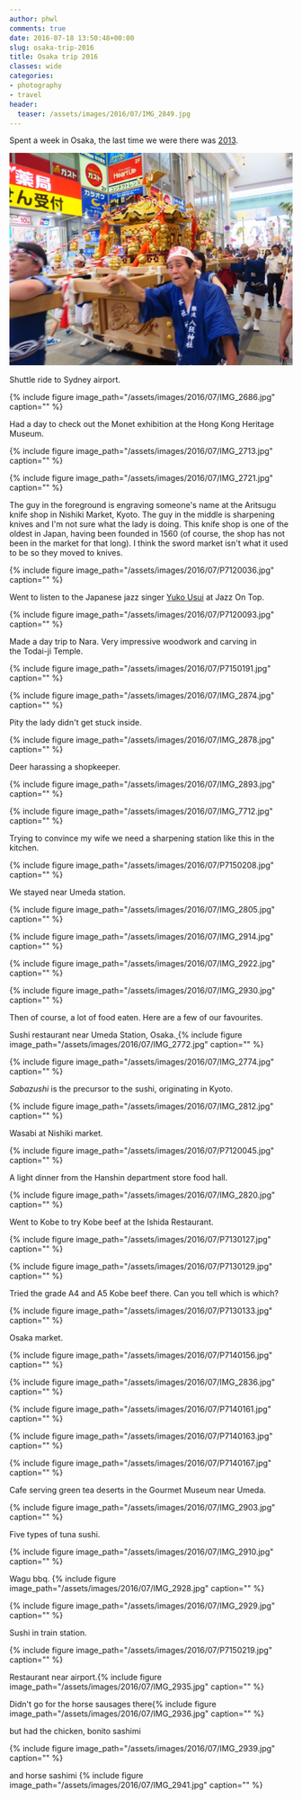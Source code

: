 ```yaml
---
author: phwl
comments: true
date: 2016-07-18 13:50:48+00:00
slug: osaka-trip-2016
title: Osaka trip 2016
classes: wide
categories:
- photography
- travel
header:
  teaser: /assets/images/2016/07/IMG_2849.jpg
---
```


Spent a week in Osaka, the last time we were there was [2013](/2013/postcard-from-kyoto-and-osaka/).

![IMG_2849](/assets/images/2016/07/IMG_2849.jpg)

<!-- more -->

Shuttle ride to Sydney airport.

{% include figure image_path="/assets/images/2016/07/IMG_2686.jpg" caption="" %}

Had a day to check out the Monet exhibition at the Hong Kong Heritage Museum.

{% include figure image_path="/assets/images/2016/07/IMG_2713.jpg" caption="" %}

{% include figure image_path="/assets/images/2016/07/IMG_2721.jpg" caption="" %}

The guy in the foreground is engraving someone's name at the Aritsugu knife shop in Nishiki Market, Kyoto. The guy in the middle is sharpening knives and I'm not sure what the lady is doing. This knife shop is one of the oldest in Japan, having been founded in 1560 (of course, the shop has not been in the market for that long). I think the sword market isn't what it used to be so they moved to knives.

{% include figure image_path="/assets/images/2016/07/P7120036.jpg" caption="" %}

Went to listen to the Japanese jazz singer [Yuko Usui](https://www.facebook.com/yuko.usui.148) at Jazz On Top.

{% include figure image_path="/assets/images/2016/07/P7120093.jpg" caption="" %}

Made a day trip to Nara. Very impressive woodwork and carving in the Todai-ji Temple.

{% include figure image_path="/assets/images/2016/07/P7150191.jpg" caption="" %}

{% include figure image_path="/assets/images/2016/07/IMG_2874.jpg" caption="" %}

Pity the lady didn't get stuck inside.

{% include figure image_path="/assets/images/2016/07/IMG_2878.jpg" caption="" %}

Deer harassing a shopkeeper.

{% include figure image_path="/assets/images/2016/07/IMG_2893.jpg" caption="" %}

{% include figure image_path="/assets/images/2016/07/IMG_7712.jpg" caption="" %}

Trying to convince my wife we need a sharpening station like this in the kitchen.

{% include figure image_path="/assets/images/2016/07/P7150208.jpg" caption="" %}

We stayed near Umeda station.

{% include figure image_path="/assets/images/2016/07/IMG_2805.jpg" caption="" %}

{% include figure image_path="/assets/images/2016/07/IMG_2914.jpg" caption="" %}

{% include figure image_path="/assets/images/2016/07/IMG_2922.jpg" caption="" %}

{% include figure image_path="/assets/images/2016/07/IMG_2930.jpg" caption="" %}

Then of course, a lot of food eaten. Here are a few of our favourites.

Sushi restaurant near Umeda Station, Osaka.[
](/assets/images/2016/07/IMG_2749.jpg) {% include figure image_path="/assets/images/2016/07/IMG_2772.jpg" caption="" %}

{% include figure image_path="/assets/images/2016/07/IMG_2774.jpg" caption="" %}

_Sabazushi_ is the precursor to the sushi, originating in Kyoto.

{% include figure image_path="/assets/images/2016/07/IMG_2812.jpg" caption="" %}

Wasabi at Nishiki market.

{% include figure image_path="/assets/images/2016/07/P7120045.jpg" caption="" %}

A light dinner from the Hanshin department store food hall.

{% include figure image_path="/assets/images/2016/07/IMG_2820.jpg" caption="" %}

Went to Kobe to try Kobe beef at the Ishida Restaurant.

{% include figure image_path="/assets/images/2016/07/P7130127.jpg" caption="" %}

{% include figure image_path="/assets/images/2016/07/P7130129.jpg" caption="" %}

Tried the grade A4 and A5 Kobe beef there. Can you tell which is which?

{% include figure image_path="/assets/images/2016/07/P7130133.jpg" caption="" %}

Osaka market.

{% include figure image_path="/assets/images/2016/07/P7140156.jpg" caption="" %}

{% include figure image_path="/assets/images/2016/07/IMG_2836.jpg" caption="" %}

{% include figure image_path="/assets/images/2016/07/P7140161.jpg" caption="" %}

{% include figure image_path="/assets/images/2016/07/P7140163.jpg" caption="" %}

{% include figure image_path="/assets/images/2016/07/P7140167.jpg" caption="" %}

Cafe serving green tea deserts in the Gourmet Museum near Umeda.

{% include figure image_path="/assets/images/2016/07/IMG_2903.jpg" caption="" %}

Five types of tuna sushi.

{% include figure image_path="/assets/images/2016/07/IMG_2910.jpg" caption="" %}

Wagu bbq.
{% include figure image_path="/assets/images/2016/07/IMG_2928.jpg" caption="" %}

{% include figure image_path="/assets/images/2016/07/IMG_2929.jpg" caption="" %}

Sushi in train station.

{% include figure image_path="/assets/images/2016/07/P7150219.jpg" caption="" %}

Restaurant near airport.{% include figure image_path="/assets/images/2016/07/IMG_2935.jpg" caption="" %}

Didn't go for the horse sausages there{% include figure image_path="/assets/images/2016/07/IMG_2936.jpg" caption="" %}

but had the chicken, bonito sashimi

{% include figure image_path="/assets/images/2016/07/IMG_2939.jpg" caption="" %}

and horse sashimi
{% include figure image_path="/assets/images/2016/07/IMG_2941.jpg" caption="" %}
